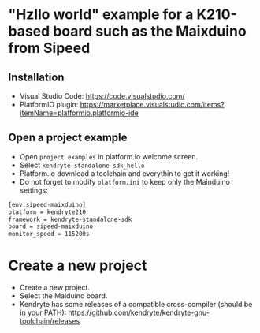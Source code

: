 # "Hzllo world" example for a K210-based board such as the Maixduino from Sipeed
## Installation
- Visual Studio Code: https://code.visualstudio.com/
- PlatformIO plugin: https://marketplace.visualstudio.com/items?itemName=platformio.platformio-ide

## Open a project example
- Open `project examples` in platform.io welcome screen.
- Select `kendryte-standalone-sdk_hello`
- Platform.io download a toolchain and everythin to get it working!
- Do not forget to modify `platform.ini` to keep only the Mainduino settings:
```bash
[env:sipeed-maixduino]
platform = kendryte210
framework = kendryte-standalone-sdk
board = sipeed-maixduino
monitor_speed = 115200s
```
# Create a new project
- Create a new project.
- Select the Maiduino board.
- Kendryte has some releases of a compatible cross-compiler (should be in your PATH): https://github.com/kendryte/kendryte-gnu-toolchain/releases
